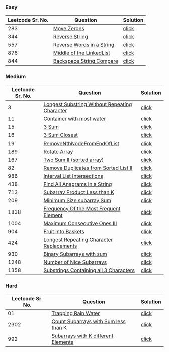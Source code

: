 ### Easy 
Leetcode Sr. No. | Question | Solution
-------------|------------- | -------------
283 | [Move Zeroes](https://leetcode.com/problems/move-zeroes/) | [click](./Solutions/MoveZeroes.java)
344 | [Reverse String](https://leetcode.com/problems/reverse-string/) | [click](./Solutions/ReverseString.java)
557 | [Reverse Words in a String](https://leetcode.com/problems/reverse-words-in-a-string-iii/) | [click](./Solutions/ReverseWordsInString.java)
876 | [Middle of the LinkedList](https://leetcode.com/problems/middle-of-the-linked-list/) | [click](./Solutions/MiddleOfTheLinkedList.java)
844 | [Backspace String Compare](https://leetcode.com/problems/backspace-string-compare/) | [click](./Solutions/BackSpaceStringCompare.java)

### Medium
Leetcode Sr. No. | Question | Solution
-------------|------------- | -------------
3 | [Longest Substring Without Repeating Character](https://leetcode.com/problems/longest-substring-without-repeating-characters/) | [click](./Solutions/LongestSubstringWithoutRepeatingCharacter.java)
11 | [Container with most water](https://leetcode.com/problems/container-with-most-water/) | [click](./Solutions/ContainerWithMostWater.java)
15 | [3 Sum](https://leetcode.com/problems/3sum/) | [click](./Solutions/3Sum.java)
16 | [3 Sum Closest](https://leetcode.com/problems/3sum-closest/) | [click](./Solutions/3SumClosest.java)
19 | [RemoveNthNodeFromEndOfList](https://leetcode.com/problems/remove-nth-node-from-end-of-list/) | [click](./Solutions/RemoveNthNodeFromEndOfList.java)
189 | [Rotate Array](https://leetcode.com/problems/rotate-array/) | [click](./Solutions/RotateArray.java)
167 | [Two Sum II (sorted array)](https://leetcode.com/problems/two-sum-ii-input-array-is-sorted/) | [click](./Solutions/TwoSumII.java)
82 | [Remove Duplicates from Sorted List II](https://leetcode.com/problems/remove-duplicates-from-sorted-list-ii/) | [click](./Solutions/RemoveDuplicatesFromSortedListII.java)
986 | [Interval List Intersections](https://leetcode.com/problems/interval-list-intersections/) | [click](./Solutions/IntervalListIntersections.java)
438 | [Find All Anagrams In a String](https://leetcode.com/problems/find-all-anagrams-in-a-string/) | [click](./Solutions/FindAllAnagramsInString.java)
713 | [Subarray Product Less than K](https://leetcode.com/problems/subarray-product-less-than-k/) | [click](./Solutions/SubarrayProductLessThanK.java)
209 | [Minimum Size subarray Sum](https://leetcode.com/problems/minimum-size-subarray-sum/) | [click](./Solutions/MinimumSizeSubarraySum.java)
1838 | [Frequency Of the Most Frequent Element](https://leetcode.com/problems/frequency-of-the-most-frequent-element/) | [click](./Solutions/FrequencyOfTheMostFrequentElement.java)
1004 | [Maximum Consecutive Ones III](https://leetcode.com/problems/max-consecutive-ones-iii/) | [click](./Solutions/)
904 | [Fruit Into Baskets](https://leetcode.com/problems/fruit-into-baskets/) | [click](./Solutions/FruitIntoBaskets.java)
424 |[Longest Repeating Character Replacements](https://leetcode.com/problems/longest-repeating-character-replacement/)|[click](./Solutions/LongestRepeatingCharacterReplacements.java)
930 | [Binary Subarrays with sum](https://leetcode.com/problems/binary-subarrays-with-sum/)|[click](./Solutions/BinarySubarraysWithSum.java) 
1248 | [Number of Nice Subarrays](https://leetcode.com/problems/count-number-of-nice-subarrays/)|[click](./Solutions/NumberOfNiceSubarrays.java)
1358 | [Substrings Containing all 3 Characters](https://leetcode.com/problems/number-of-substrings-containing-all-three-characters/)|[click](./Solutions/SubstringsWithAll3Characters.java)

### Hard
Leetcode Sr. No. | Question | Solution
-------------|------------- | -------------
01 | [Trapping Rain Water](https://leetcode.com/problems/trapping-rain-water/) | [click](./Solutions/TraipingRainWater.java)
2302 | [Count Subarrays with Sum less than K](https://leetcode.com/problems/count-subarrays-with-score-less-than-k/)|[click](./Solutions/CountSubarraysWithScoreLessThanK.java)
992 | [Subarrays with K different Elements](https://leetcode.com/problems/subarrays-with-k-different-integers/)|[click](./Solutions/SubarraysWithKDifferentIntegers.java)